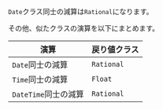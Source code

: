 `Date`クラス同士の減算は`Rational`になります。

その他、似たクラスの演算を以下にまとめます。

| 演算 | 戻り値クラス |
| - | - |
| `Date`同士の減算 | `Rational` |
| `Time`同士の減算 | `Float` |
| `DateTime`同士の減算 | `Rational` |
